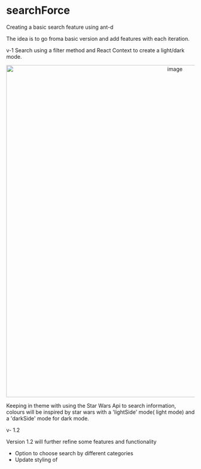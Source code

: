 # searchForce


Creating a basic search feature using ant-d

The idea is to go froma basic version and add features with each iteration. 

v-1 Search using a filter method and React Context to create a light/dark mode.


<p align='center'>
  
<img width="886" alt="image" src="https://user-images.githubusercontent.com/77886511/210148711-2596e773-e823-4d73-bb4f-9390dc53c90e.png">

</p>

Keeping in theme with using the Star Wars Api to search information, colours will be inspired by star wars with a 'lightSide' mode( light mode) and a 'darkSide' mode for dark mode.

v- 1.2

Version 1.2 will further refine some features and functionality

<ul>
  <li> 
    Option to choose search by different categories
  </li>
  
   <li> 
    Update styling of 
  </li>
  
 </ul>



